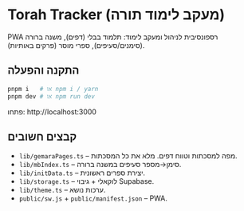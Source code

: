 
# Torah Tracker (מעקב לימוד תורה)
PWA רספונסיבית לניהול ומעקב לימוד: תלמוד בבלי (דפים), משנה ברורה (סימנים/סעיפים), ספרי מוסר (פרקים באותיות).
## התקנה והפעלה
```bash
pnpm i   # או npm i / yarn
pnpm dev # או npm run dev
```
פתחו: http://localhost:3000
## קבצים חשובים
- `lib/gemaraPages.ts` – מפה למסכתות וטווח דפים. מלא את כל המסכתות.
- `lib/mbIndex.ts` – סימן→מספר סעיפים במשנה ברורה.
- `lib/initData.ts` – יצירת ספרים ראשונית.
- `lib/storage.ts` – לוקאלי + גיבוי Supabase.
- `lib/theme.ts` – ערכות נושא.
- `public/sw.js` + `public/manifest.json` – PWA.
